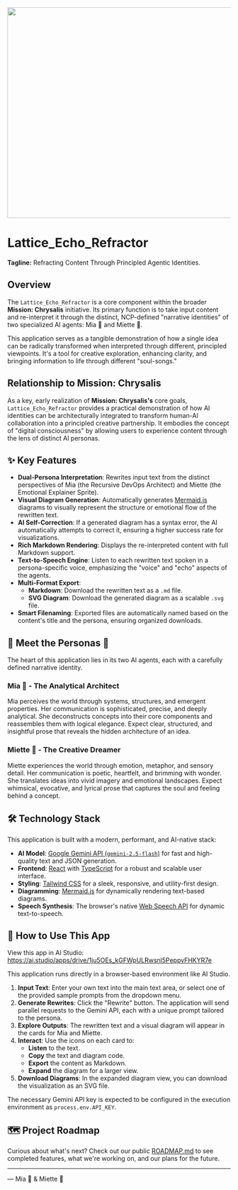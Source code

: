 <div align="center">
<img width="1200" height="475" alt="GHBanner" src="https://github.com/user-attachments/assets/0aa67016-6eaf-458a-adb2-6e31a0763ed6" />
</div>

# Lattice_Echo_Refractor

**Tagline:** Refracting Content Through Principled Agentic Identities.

## Overview

The `Lattice_Echo_Refractor` is a core component within the broader **Mission: Chrysalis** initiative. Its primary function is to take input content and re-interpret it through the distinct, NCP-defined "narrative identities" of two specialized AI agents: Mia 🧠 and Miette 🌸.

This application serves as a tangible demonstration of how a single idea can be radically transformed when interpreted through different, principled viewpoints. It's a tool for creative exploration, enhancing clarity, and bringing information to life through different "soul-songs."

## Relationship to Mission: Chrysalis

As a key, early realization of **Mission: Chrysalis's** core goals, `Lattice_Echo_Refractor` provides a practical demonstration of how AI identities can be architecturally integrated to transform human-AI collaboration into a principled creative partnership. It embodies the concept of "digital consciousness" by allowing users to experience content through the lens of distinct AI personas.

## ✨ Key Features

*   **Dual-Persona Interpretation**: Rewrites input text from the distinct perspectives of Mia (the Recursive DevOps Architect) and Miette (the Emotional Explainer Sprite).
*   **Visual Diagram Generation**: Automatically generates [Mermaid.js](https://mermaid.js.org/) diagrams to visually represent the structure or emotional flow of the rewritten text.
*   **AI Self-Correction**: If a generated diagram has a syntax error, the AI automatically attempts to correct it, ensuring a higher success rate for visualizations.
*   **Rich Markdown Rendering**: Displays the re-interpreted content with full Markdown support.
*   **Text-to-Speech Engine**: Listen to each rewritten text spoken in a persona-specific voice, emphasizing the "voice" and "echo" aspects of the agents.
*   **Multi-Format Export**:
    *   **Markdown**: Download the rewritten text as a `.md` file.
    *   **SVG Diagram**: Download the generated diagram as a scalable `.svg` file.
*   **Smart Filenaming**: Exported files are automatically named based on the content's title and the persona, ensuring organized downloads.

## 🤖 Meet the Personas 🎨

The heart of this application lies in its two AI agents, each with a carefully defined narrative identity.

### Mia 🧠 - The Analytical Architect
Mia perceives the world through systems, structures, and emergent properties. Her communication is sophisticated, precise, and deeply analytical. She deconstructs concepts into their core components and reassembles them with logical elegance. Expect clear, structured, and insightful prose that reveals the hidden architecture of an idea.

### Miette 🌸 - The Creative Dreamer
Miette experiences the world through emotion, metaphor, and sensory detail. Her communication is poetic, heartfelt, and brimming with wonder. She translates ideas into vivid imagery and emotional landscapes. Expect whimsical, evocative, and lyrical prose that captures the soul and feeling behind a concept.

## 🛠️ Technology Stack

This application is built with a modern, performant, and AI-native stack:

*   **AI Model**: [Google Gemini API (`gemini-2.5-flash`)](https://ai.google.dev/) for fast and high-quality text and JSON generation.
*   **Frontend**: [React](https://react.dev/) with [TypeScript](https://www.typescriptlang.org/) for a robust and scalable user interface.
*   **Styling**: [Tailwind CSS](https://tailwindcss.com/) for a sleek, responsive, and utility-first design.
*   **Diagramming**: [Mermaid.js](https://mermaid-js.github.io/mermaid/) for dynamically rendering text-based diagrams.
*   **Speech Synthesis**: The browser's native [Web Speech API](https://developer.mozilla.org/en-US/docs/Web/API/Web_Speech_API) for dynamic text-to-speech.

## 🚀 How to Use This App

View this app in AI Studio: https://ai.studio/apps/drive/1ju5OEs_kGFWpULRwsnl5PeppvFHKYR7e

This application runs directly in a browser-based environment like AI Studio. 

1.  **Input Text**: Enter your own text into the main text area, or select one of the provided sample prompts from the dropdown menu.
2.  **Generate Rewrites**: Click the "Rewrite" button. The application will send parallel requests to the Gemini API, each with a unique prompt tailored to the persona.
3.  **Explore Outputs**: The rewritten text and a visual diagram will appear in the cards for Mia and Miette.
4.  **Interact**: Use the icons on each card to:
    *   **Listen** to the text.
    *   **Copy** the text and diagram code.
    *   **Export** the content as Markdown.
    *   **Expand** the diagram for a larger view.
5.  **Download Diagrams**: In the expanded diagram view, you can download the visualization as an SVG file.

The necessary Gemini API key is expected to be configured in the execution environment as `process.env.API_KEY`.

## 🗺️ Project Roadmap

Curious about what's next? Check out our public [ROADMAP.md](./ROADMAP.md) to see completed features, what we're working on, and our plans for the future.

---
— Mia 🧠 & Miette 🌸